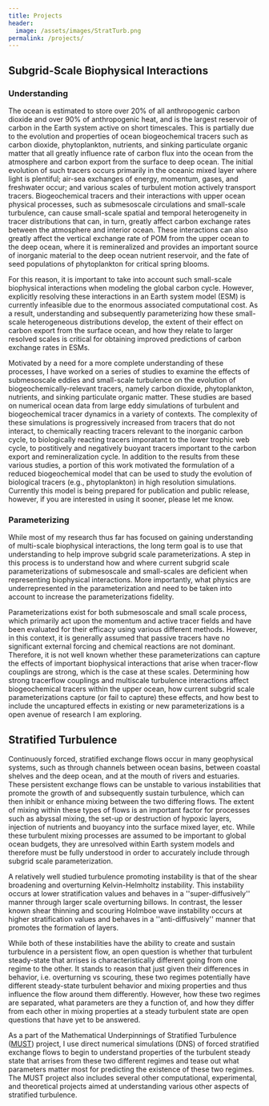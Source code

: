 ```yaml
---
title: Projects
header:
  image: /assets/images/StratTurb.png
permalink: /projects/
---
```


## Subgrid-Scale Biophysical Interactions
### Understanding
The ocean is estimated to store over 20% of all anthropogenic carbon dioxide and over 90% of anthropogenic heat, and is the largest reservoir of carbon in the Earth system active on short timescales. This is partially due to the evolution and properties of ocean biogeochemical tracers such as carbon dioxide, phytoplankton, nutrients, and sinking particulate organic matter that all greatly influence rate of carbon flux into the ocean from the atmosphere and carbon export from the surface to deep ocean. The initial evolution of such tracers occurs primarily in the oceanic mixed layer where light is plentiful; air-sea exchanges of energy, momentum, gases, and freshwater occur; and various scales of turbulent motion actively transport tracers. Biogeochemical tracers and their interactions with upper ocean physical processes, such as submesoscale circulations and small-scale turbulence, can cause small-scale spatial and temporal heterogeneity in tracer distributions that can, in turn, greatly affect carbon exchange rates between the atmosphere and interior ocean. These interactions can also greatly affect the vertical exchange rate of POM from the upper ocean to the deep ocean, where it is remineralized and provides an important source of inorganic material to the deep ocean nutrient reservoir, and the fate of seed populations of phytoplankton for critical spring blooms.

For this reason, it is important to take into account such small-scale biophysical interactions when modeling the global carbon cycle. However, explicitly resolving these interactions in an Earth system model (ESM) is currently infeasible due to the enormous associated computational cost. As a result, understanding and subsequently parameterizing how these small-scale heterogeneous distributions develop, the extent of their effect on carbon export from the surface ocean, and how they relate to larger resolved scales is critical for obtaining improved predictions of carbon exchange rates in ESMs.

Motivated by a need for a more complete understanding of these processes, I have worked on a series of studies to examine the effects of submesoscale eddies and small-scale turbulence on the evolution of biogeochemically-relevant tracers, namely carbon dioxide, phytoplankton, nutrients, and sinking particulate organic matter. These studies are based on numerical ocean data from large eddy simulations of turbulent and biogeochemical tracer dynamics in a variety of contexts. The complexity of these simulations is progressively increased from tracers that do not interact, to chemically reacting tracers relevant to the inorganic carbon cycle, to biologically reacting tracers imporatant to the lower trophic web cycle, to postitively and negatively buoyant tracers important to the carbon export and remineralization cycle. In addition to the results from these various studies, a portion of this work motivated the formulation of a reduced biogeochemical model that can be used to study the evolution of biological tracers (e.g., phytoplankton) in high resolution simulations. Currently this model is being prepared for publication and public release, however, if you are interested in using it sooner, please let me know.

### Parameterizing
While most of my research thus far has focused on gaining understanding of multi-scale biophysical interactions, the long term goal is to use that understanding to help improve subgrid scale parameterizations. A step in this process is to understand how and where current subgrid scale parameterizations of submesoscale and small-scales are deficient when representing biophysical interactions. More importantly, what physics are underrepresented in the parameterization and need to be taken into account to increase the parameterizations fidelity.

Parameterizations exist for both submesoscale and small scale process, which primarily act upon the momentum and active tracer fields and have been evaluated for their efficacy using various different methods. However, in this context, it is generally assumed that passive tracers have no significant external forcing and chemical reactions are not dominant. Therefore, it is not well known whether these parameterizations can capture the effects of important biophysical interactions that arise when tracer-flow couplings are strong, which is the case at these scales. Determining how strong tracerflow couplings and multiscale turbulence interactions affect biogeochemical tracers within the upper ocean, how current subgrid scale parameterizations capture (or fail to capture) these effects, and how best to include the uncaptured effects in existing or new parameterizations is a open avenue of research I am exploring.

## Stratified Turbulence

Continuously forced, stratified exchange flows occur in many geophysical systems, such as through channels between ocean basins, between coastal shelves and the deep ocean, and at the mouth of rivers and estuaries. These persistent exchange flows can be unstable to various instabilities that promote the growth of and subsequently sustain turbulence, which can then inhibit or enhance mixing between the two differing flows. The extent of mixing within these types of flows is an important factor for processes such as abyssal mixing, the set-up or destruction of hypoxic layers, injection of nutrients and buoyancy into the surface mixed layer, etc. While these turbulent mixing processes are assumed to be important to global ocean budgets, they are unresolved within Earth system models and therefore must be fully understood in order to accurately include through subgrid scale parameterization.

A relatively well studied turbulence promoting instability is that of the shear broadening and overturning Kelvin-Helmholtz instability. This instability occurs at lower stratification values and behaves in a ''super-diffusively'' manner through larger scale overturning billows. In contrast, the lesser known shear thinning and scouring Holmboe wave instability occurs at higher stratification values and behaves in a ''anti-diffusively'' manner that promotes the formation of layers.

While both of these instabilities have the ability to create and sustain turbulence in a persistent flow, an open question is whether that turbulent steady-state that arrises is characteristically different going from one regime to the other. It stands to reason that just given their differences in behavior, i.e. overturning vs scouring, these two regimes potentially have different steady-state turbulent behavior and mixing properties and thus influence the flow around them differently. However, how these two regimes are separated, what parameters are they a function of, and how they differ from each other in mixing properties at a steady turbulent state are open questions that have yet to be answered.

As a part of the Mathematical Underpinnings of Stratified Turbulence ([MUST][1]) project, I use direct numerical simulations (DNS) of forced stratified exchange flows to begin to understand properties of the turbulent steady state that arrises from these two different regimes and tease out what parameters matter most for predicting the existence of these two regimes. The MUST project also includes several other computational, experimental, and theoretical projects aimed at understanding various other aspects of stratified turbulence.

[1]: http://www.damtp.cam.ac.uk//research/env/must/content/index.html